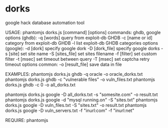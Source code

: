 # dorks
google hack database automation tool

USAGE:
phantomjs dorks.js [command] [options]
  commands: ghdb, google
  options (ghdb):
    -q [words]                  query from exploit-db GHDB
    -c [name or id]             category from exploit-db GHDB
    -l                          list exploit-db GHDB categories
  options (google):
    -d [dork]                   specify google dork
    -D [dork_file]              specify google dorks
    -s [site]                   set site name
    -S [sites_file]             set sites filename
    -f [filter]                 set custom filter
    -t [msec]                   set timeout between query
    -T [msec]                   set captcha retry timeout
  options common:
    -o [result_file]            save data in file

EXAMPLES:
  phantomjs dorks.js ghdb -q oracle -o oracle_dorks.txt
  phantomjs dorks.js ghdb -c "vulnerable files" -o vuln_files.txt
  phantomjs dorks.js ghdb -c 0 -o all_dorks.txt

  phantomjs dorks.js google -D all_dorks.txt -s "somesite.com" -o result.txt
  phantomjs dorks.js google -d "mysql running.on" -S "sites.txt"
  phantomjs dorks.js google -D vuln_files.txt -S "sites.txt" -o result.txt
  phantomjs dorks.js google -D vuln_servers.txt -f "inurl:com" -f "inurl:net"
  
  
REQUIRE: phantomjs

